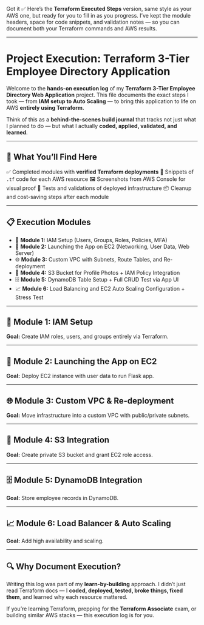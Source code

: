 Got it ✅
Here’s the **Terraform Executed Steps** version, same style as your AWS one, but ready for you to fill in as you progress.
I’ve kept the module headers, space for code snippets, and validation notes — so you can document both your Terraform commands and AWS results.

---

# Project Execution: Terraform 3-Tier Employee Directory Application

Welcome to the **hands-on execution log** of my **Terraform 3-Tier Employee Directory Web Application** project.
This file documents the exact steps I took — from **IAM setup to Auto Scaling** — to bring this application to life on AWS **entirely using Terraform**.

Think of this as a **behind-the-scenes build journal** that tracks not just what I planned to do — but what I actually **coded, applied, validated, and learned**.

---

## 🧠 What You’ll Find Here

✅ Completed modules with **verified Terraform deployments**
📜 Snippets of `.tf` code for each AWS resource
🖼️ Screenshots from AWS Console for visual proof
🧪 Tests and validations of deployed infrastructure
📦 Cleanup and cost-saving steps after each module

---

## 📋 Execution Modules

* 🚀 **Module 1:** IAM Setup (Users, Groups, Roles, Policies, MFA)
* 🚀 **Module 2:** Launching the App on EC2 (Networking, User Data, Web Server)
* 🌐 **Module 3:** Custom VPC with Subnets, Route Tables, and Re-deployment
* 💾 **Module 4:** S3 Bucket for Profile Photos + IAM Policy Integration
* 🗄️ **Module 5:** DynamoDB Table Setup + Full CRUD Test via App UI
* 📈 **Module 6:** Load Balancing and EC2 Auto Scaling Configuration + Stress Test

---

## 🚀 Module 1: IAM Setup

**Goal:** Create IAM roles, users, and groups entirely via Terraform.



---

## 🚀 Module 2: Launching the App on EC2

**Goal:** Deploy EC2 instance with user data to run Flask app.



---

## 🌐 Module 3: Custom VPC & Re-deployment

**Goal:** Move infrastructure into a custom VPC with public/private subnets.



---

## 💾 Module 4: S3 Integration

**Goal:** Create private S3 bucket and grant EC2 role access.



---

## 🗄️ Module 5: DynamoDB Integration

**Goal:** Store employee records in DynamoDB.



---

## 📈 Module 6: Load Balancer & Auto Scaling

**Goal:** Add high availability and scaling.



---

## 🔍 Why Document Execution?

Writing this log was part of my **learn-by-building** approach.
I didn’t just read Terraform docs — I **coded, deployed, tested, broke things, fixed them**, and learned why each resource mattered.

If you’re learning Terraform, prepping for the **Terraform Associate** exam, or building similar AWS stacks — this execution log is for you.
